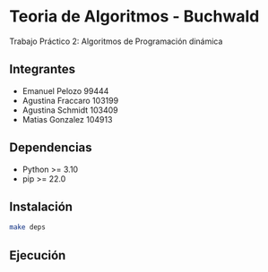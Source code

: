# Teoria de Algoritmos - Buchwald

Trabajo Práctico 2: Algoritmos de Programación dinámica

## Integrantes
* Emanuel Pelozo 99444
* Agustina Fraccaro 103199
* Agustina Schmidt 103409
* Matias Gonzalez 104913

## Dependencias

* Python >= 3.10
* pip >= 22.0

## Instalación

```bash
make deps
```

## Ejecución
